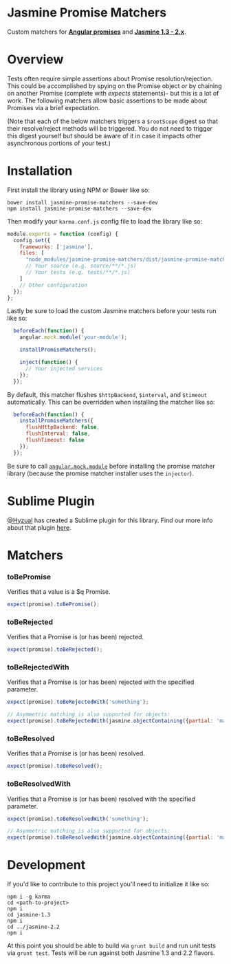 Jasmine Promise Matchers
================

Custom matchers for **[Angular promises](http://docs.angularjs.org/api/ng/service/$q)** and **[Jasmine 1.3 - 2.x](https://jasmine.github.io/)**.

# Overview

Tests often require simple assertions about Promise resolution/rejection. This could be accomplished by spying on the Promise object *or* by chaining on another Promise (complete with *expects* statements)- but this is a lot of work. The following matchers allow basic assertions to be made about Promises via a brief expectation.

(Note that each of the below matchers triggers a `$rootScope` digest so that their resolve/reject methods will be triggered. You do not need to trigger this digest yourself but should be aware of it in case it impacts other asynchronous portions of your test.)


# Installation

First install the library using NPM or Bower like so:

```
bower install jasmine-promise-matchers --save-dev
npm install jasmine-promise-matchers --save-dev
```

Then modify your `karma.conf.js` config file to load the library like so:

```javascript
module.exports = function (config) {
  config.set({
    frameworks: ['jasmine'],
    files: [
      "node_modules/jasmine-promise-matchers/dist/jasmine-promise-matchers.js"
      // Your source (e.g. source/**/*.js)
      // Your tests (e.g. tests/**/*.js)
    ]
    // Other configuration
  });
};

```

Lastly be sure to load the custom Jasmine matchers before your tests run like so:

```javascript
  beforeEach(function() {
    angular.mock.module('your-module');

    installPromiseMatchers();

    inject(function() {
      // Your injected services
    });
  });
```

By default, this matcher flushes `$httpBackend`, `$interval`, and `$timeout` automatically. This can be overridden when installing the matcher like so:

```javascript
  beforeEach(function() {
    installPromiseMatchers({
      flushHttpBackend: false,
      flushInterval: false,
      flushTimeout: false
    });
  });
```


Be sure to call [`angular.mock.module`](https://docs.angularjs.org/api/ngMock/function/angular.mock.module) before installing the promise matcher library (because the promise matcher installer uses the `injector`).


# Sublime Plugin

[@Hyzual](https://github.com/Hyzual) has created a Sublime plugin for this library. Find our more info about that plugin [here](https://packagecontrol.io/packages/Jasmine%20Promise%20Matchers).


# Matchers

### toBePromise
Verifies that a value is a $q Promise.
```js
expect(promise).toBePromise();
```

### toBeRejected
Verifies that a Promise is (or has been) rejected.
```js
expect(promise).toBeRejected();
```

### toBeRejectedWith
Verifies that a Promise is (or has been) rejected with the specified parameter.
```js
expect(promise).toBeRejectedWith('something');

// Asymmetric matching is also supported for objects:
expect(promise).toBeRejectedWith(jasmine.objectContaining({partial: 'match'}));
```

### toBeResolved
Verifies that a Promise is (or has been) resolved.
```js
expect(promise).toBeResolved();
```

### toBeResolvedWith
Verifies that a Promise is (or has been) resolved with the specified parameter.
```js
expect(promise).toBeResolvedWith('something');

// Asymmetric matching is also supported for objects:
expect(promise).toBeResolvedWith(jasmine.objectContaining({partial: 'match'}));
```

# Development

If you'd like to contribute to this project you'll need to initialize it like so:
```
npm i -g karma
cd <path-to-project>
npm i
cd jasmine-1.3
npm i
cd ../jasmine-2.2
npm i
```

At this point you should be able to build via `grunt build` and run unit tests via `grunt test`. Tests will be run against both Jasmine 1.3 and 2.2 flavors.
